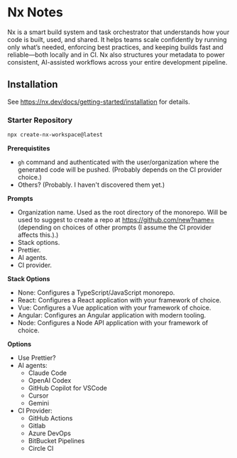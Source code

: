 # Nx Notes

Nx is a smart build system and task orchestrator that understands how your code is built, used, and shared. It helps teams scale confidently by running only what’s needed, enforcing best practices, and keeping builds fast and reliable—both locally and in CI. Nx also structures your metadata to power consistent, AI-assisted workflows across your entire development pipeline.

## Installation

See https://nx.dev/docs/getting-started/installation for details.

### Starter Repository

```sh
npx create-nx-workspace@latest
```

**Prerequistites**

- `gh` command and authenticated with the user/organization where the generated code will be pushed. (Probably depends on the CI provider choice.)
- Others? (Probably. I haven't discovered them yet.)

**Prompts**

- Organization name. Used as the root directory of the monorepo. Will be used to suggest to create a repo at https://github.com/new?name=<org-name> (depending on choices of other prompts (I assume the CI provider affects this.).)
- Stack options.
- Prettier.
- AI agents.
- CI provider.

**Stack Options**

- None: Configures a TypeScript/JavaScript monorepo.
- React: Configures a React application with your framework of choice.
- Vue: Configures a Vue application with your framework of choice.
- Angular: Configures an Angular application with modern tooling.
- Node: Configures a Node API application with your framework of choice.

**Options**

- Use Prettier?
- AI agents:
  + Claude Code
  + OpenAI Codex
  + GitHub Copilot for VSCode
  + Cursor
  + Gemini
- CI Provider:
  + GitHub Actions
  + Gitlab
  + Azure DevOps
  + BitBucket Pipelines
  + Circle CI
 
